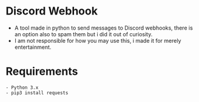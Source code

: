  # **Discord Webhook**

- A tool made in python to send messages to Discord webhooks, there is an option also to spam them but i did it out of curiosity.
- I am not responsible for how you may use this, i made it for merely entertainment.



 # **Requirements**

    - Python 3.x
    - pip3 install requests
